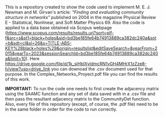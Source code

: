 This is a repository created to show the code used to implement M. E. J. Newman and M. Girvan's article: _"Finding and evaluating community structure in networks"_ published on 2004 in the magazine Physical Review
E - Statistical, Nonlinear, and Soft Matter Physics 69. Also the code is applied to a data base obtained via Scopus webpage (https://www.scopus.com/results/results.uri?sort=plf-f&src=s&st1=black+holes&sid=bd3be185fe64b74913889ca382dc240a&sot=b&sdt=cl&sl=26&s=TITLE-ABS-KEY%28black+holes%29&origin=resultslist&editSaveSearch=&yearFrom=2015&yearTo=2023&sessionSearchId=bd3be185fe64b74913889ca382dc240a&limit=10).
Here https://drive.google.com/file/d/1k_sjHbIXyldmcRN1vGH4MHrX1zZze8-h/view?usp=drive_link you can downoad the .csv document used for that purpose.
In the Complex_Networks_Proyect.pdf file you can find the results of this work.

**IMPORTANT:** To run the code one needs to first create the adjacency matrix using the SAAMC function and any set of data saved with in a .csv file and then pass the resultant adjacency matrix to the CommunityDet function. Also, every file of this repository (except, of course, the .pdf file) need to be in the same folder in order for the code to run correctly.
